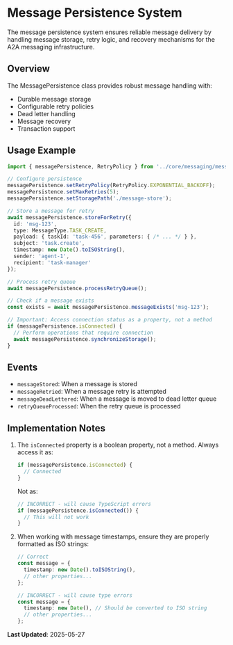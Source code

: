 # Message Persistence System

The message persistence system ensures reliable message delivery by handling message storage, retry logic, and recovery
mechanisms for the A2A messaging infrastructure.

## Overview

The MessagePersistence class provides robust message handling with:

- Durable message storage
- Configurable retry policies
- Dead letter handling
- Message recovery
- Transaction support

## Usage Example

```typescript
import { messagePersistence, RetryPolicy } from '../core/messaging/messagePersistence';

// Configure persistence
messagePersistence.setRetryPolicy(RetryPolicy.EXPONENTIAL_BACKOFF);
messagePersistence.setMaxRetries(5);
messagePersistence.setStoragePath('./message-store');

// Store a message for retry
await messagePersistence.storeForRetry({
  id: 'msg-123',
  type: MessageType.TASK_CREATE,
  payload: { taskId: 'task-456', parameters: { /* ... */ } },
  subject: 'task.create',
  timestamp: new Date().toISOString(),
  sender: 'agent-1',
  recipient: 'task-manager'
});

// Process retry queue
await messagePersistence.processRetryQueue();

// Check if a message exists
const exists = await messagePersistence.messageExists('msg-123');

// Important: Access connection status as a property, not a method
if (messagePersistence.isConnected) {
  // Perform operations that require connection
  await messagePersistence.synchronizeStorage();
}
```

## Events

- `messageStored`: When a message is stored
- `messageRetried`: When a message retry is attempted
- `messageDeadLettered`: When a message is moved to dead letter queue
- `retryQueueProcessed`: When the retry queue is processed

## Implementation Notes

1. The `isConnected` property is a boolean property, not a method. Always access it as:

   ```typescript
   if (messagePersistence.isConnected) {
     // Connected
   }
   ```

   Not as:

   ```typescript
   // INCORRECT - will cause TypeScript errors
   if (messagePersistence.isConnected()) {
     // This will not work
   }
   ```

2. When working with message timestamps, ensure they are properly formatted as ISO strings:

   ```typescript
   // Correct
   const message = {
     timestamp: new Date().toISOString(),
     // other properties...
   };
   
   // INCORRECT - will cause type errors
   const message = {
     timestamp: new Date(), // Should be converted to ISO string
     // other properties...
   };
   ```

**Last Updated**: 2025-05-27
